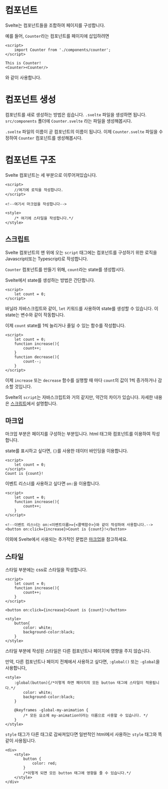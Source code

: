 # 컴포넌트
Svelte는 컴포넌트들을 조합하여 페이지를 구성합니다.

예를 들어, `Counter`라는 컴포넌트를 페이지에 삽입하려면
```svelte
<script>
    import Counter from './components/counter';
</script>

This is Counter!
<Counter><Counter/>
```
와 같이 사용합니다.

# 컴포넌트 생성
컴포넌트를 새로 생성하는 방법은 쉽습니다. `.svelte` 파일을 생성하면 됩니다. `src/components` 폴더에 `Counter.svelte` 라는 파일을 생성해봅시다.

`.svelte` 파일의 이름이 곧 컴포넌트의 이름이 됩니다. 이제 `Counter.svelte` 파일을 수정하여 `Counter` 컴포넌트를 생성해봅시다. 

# 컴포넌트 구조
Svelte 컴포넌트는 세 부분으로 이루어져있습니다.
```svelte
<script>
    //여기에 로직을 작성합니다.
</script>

<!--여기서 마크업을 작성합니다-->

<style>
    /* 여기에 스타일을 작성합니다.*/
</style>
```

## 스크립트
Svelte 컴포넌트의 맨 위에 오는 `script` 태그에는 컴포넌트를 구성하기 위한 로직을 Javascript(또는 Typescript)로 작성합니다.

`Counter` 컴포넌트를 만들기 위해, `count`라는 state를 생성합시다.

Svelte에서 state를 생성하는 방법은 간단합니다.
```svelte
<script>
    let count = 0;
</script>
```
바닐라 자바스크립트와 같이, `let` 키워드를 사용하여 state를 생성할 수 있습니다. 이 state는 변수와 같이 작동합니다.

이제 `count` state를 1씩 늘리거나 줄일 수 있는 함수를 작성합니다.
```svelte
<script>
    let count = 0;
    function increase(){
        count++;
    }
    function decrease(){
        count--;
    }
</script>
```
이제 `increase` 또는 `decrease` 함수를 실행할 때 마다 `count`의 값이 1씩 증가하거나 감소할 것입니다.

Svelte의 `script`는 자바스크립트와 거의 같지만, 약간의 차이가 있습니다. 자세한 내용은 [스크립트](/framework/svelte/1/스크립트)에서 설명합니다.

## 마크업
마크업 부분은 페이지를 구성하는 부분입니다. html 태그와 컴포넌트를 이용하여 작성합니다.

state를 표시하고 싶다면, `{}`를 사용한 데이터 바인딩을 이용합니다.
```svelte
<script>
    let count = 0;
</script>
Count is {count}!
```

이벤트 리스너를 사용하고 싶다면 `on:`을 이용합니다.
```svelte
<script>
    let count = 0;
    function increase(){
        count++;
    }
</script>

<!--이벤트 리스너는 on:<이벤트이름>={<콜백함수>}와 같이 작성하여 사용합니다.-->
<button on:click={increase}>Count is {count}!</button>
```

이외에 Svelte에서 사용되는 추가적인 문법은 [마크업](/framework/svelte/1/마크업)을 참고하세요.

## 스타일
스타일 부분에는 css로 스타일을 작성합니다.
```svelte
<script>
    let count = 0;
    function increase(){
        count++;
    }
</script>

<button on:click={increase}>Count is {count}!</button>

<style>
    button{
        color: white;
        background-color:black;
    }
</style>
```
스타일 부분에 작성된 스타일은 다른 컴포넌트나 페이지에 영향을 주지 않습니다.

만약, 다른 컴포넌트나 페이지 전체에서 사용하고 싶다면, `:global()` 또는 `-global`을 사용합니다,
```svelte
<style>
    :global(button){/*이렇게 하면 페이지의 모든 button 태그에 스타일이 적용됩니다.*/ 
        color: white;
        background-color:black;
    }

    @keyframes -global-my-animation {
		/* 모든 요소에 my-animation이라는 이름으로 사용할 수 있습니다. */
	}
</style>
```

`style` 태그가 다른 태그로 감싸져있다면 일반적인 html에서 사용하는 `style` 태그와 똑같이 사용됩니다.
```svelte
<div>
	<style>
		button {
			color: red;
		}
        /*이렇게 되면 모든 button 태그에 영향을 줄 수 있습니다.*/
	</style>
</div>
```